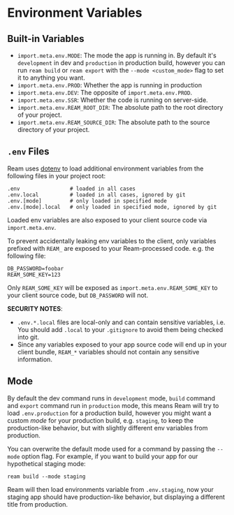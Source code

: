 # Environment Variables

## Built-in Variables

- `import.meta.env.MODE`: The mode the app is running in. By default it's `development` in dev and `production` in production build, however you can run `ream build` or `ream export` with the `--mode <custom_mode>` flag to set it to anything you want.
- `import.meta.env.PROD`: Whether the app is running in production
- `import.meta.env.DEV`: The opposite of `import.meta.env.PROD`.
- `import.meta.env.SSR`: Whether the code is running on server-side.
- `import.meta.env.REAM_ROOT_DIR`: The absolute path to the root directory of your project.
- `import.meta.env.REAM_SOURCE_DIR`: The absolute path to the source directory of your project.

## `.env` Files

Ream uses [dotenv](https://github.com/motdotla/dotenv) to load additional environment variables from the following files in your project root:

```
.env                # loaded in all cases
.env.local          # loaded in all cases, ignored by git
.env.[mode]         # only loaded in specified mode
.env.[mode].local   # only loaded in specified mode, ignored by git
```

Loaded env variables are also exposed to your client source code via `import.meta.env`.

To prevent accidentally leaking env variables to the client, only variables prefixed with `REAM_` are exposed to your Ream-processed code. e.g. the following file:

```
DB_PASSWORD=foobar
REAM_SOME_KEY=123
```

Only `REAM_SOME_KEY` will be exposed as `import.meta.env.REAM_SOME_KEY` to your client source code, but `DB_PASSWORD` will not.

**SECURITY NOTES**:

- `.env.*.local` files are local-only and can contain sensitive variables, i.e. You should add `.local` to your `.gitignore` to avoid them being checked into git.
- Since any variables exposed to your app source code will end up in your client bundle, `REAM_*` variables should not contain any sensitive information.

## Mode

By default the dev command runs in `development` mode, `build` command and `export` command run in `production` mode, this means Ream will try to load `.env.production` for a production build, however you might want a custom _mode_ for your production build, e.g. `staging`, to keep the production-like behavior, but with slightly different env variables from production.

You can overwrite the default mode used for a command by passing the `--mode` option flag. For example, if you want to build your app for our hypothetical staging mode:

```
ream build --mode staging
```

Ream will then load environments variable from `.env.staging`, now your staging app should have production-like behavior, but displaying a different title from production.
